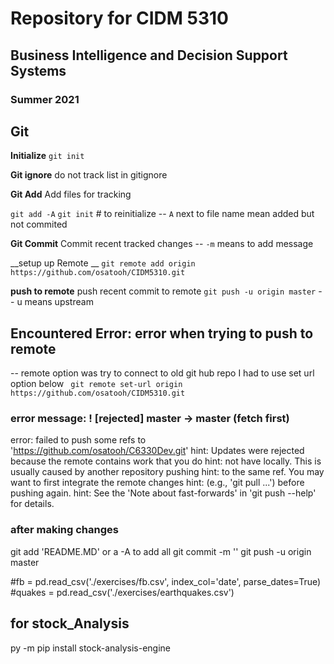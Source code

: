 # Repository for CIDM 5310 
## Business Intelligence and Decision Support Systems 

### Summer 2021

## Git

__Initialize__
`git init`

__Git ignore__
do not track list in gitignore

__Git Add__
Add files for tracking

`git add -A`
`git init` # to reinitialize 
-- `A` next to file name mean added but not commited

__Git Commit__
Commit recent tracked changes 
-- `-m` means to add message 

__setup up Remote __
`git remote add origin https://github.com/osatooh/CIDM5310.git`




__push to remote__
push recent commit to remote
`git push -u origin master`
-- u means upstream

## Encountered Error: error when trying to push to remote 
--  remote option was try to connect to old git hub repo
I had to use set url option  below 
`  git remote set-url origin https://github.com/osatooh/CIDM5310.git `
### error message:  ! [rejected]        master -> master (fetch first)
error: failed to push some refs to 'https://github.com/osatooh/C6330Dev.git'
hint: Updates were rejected because the remote contains work that you do
hint: not have locally. This is usually caused by another repository pushing
hint: to the same ref. You may want to first integrate the remote changes
hint: (e.g., 'git pull ...') before pushing again.
hint: See the 'Note about fast-forwards' in 'git push --help' for details.


### after making changes 
git add 'README.MD' or a -A to add all 
git commit -m ''
git push -u origin master


#fb = pd.read_csv('./exercises/fb.csv', index_col='date', parse_dates=True)
#quakes = pd.read_csv('./exercises/earthquakes.csv')
 

 ## for stock_Analysis 
 py -m pip install stock-analysis-engine